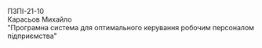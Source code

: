 ПЗПІ-21-10  
Карасьов Михайло  
"Програмна система для оптимального керування робочим персоналом підприємства"  
